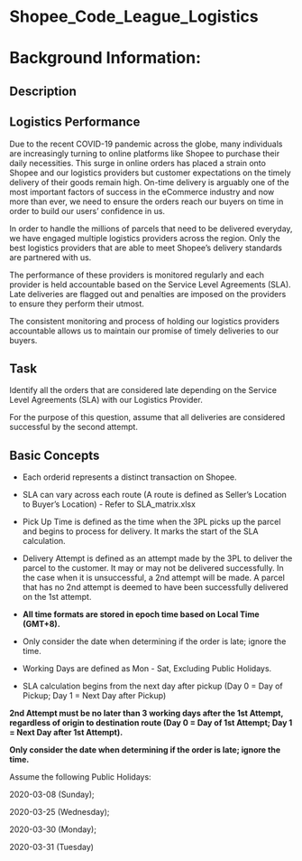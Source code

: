 
# Shopee_Code_League_Logistics

# Background Information:

## Description

## Logistics Performance

Due to the recent COVID-19 pandemic across the globe, many individuals are increasingly turning to online platforms like Shopee to purchase their daily necessities. This surge in online orders has placed a strain onto Shopee and our logistics providers but customer expectations on the timely delivery of their goods remain high. On-time delivery is arguably one of the most important factors of success in the eCommerce industry and now more than ever, we need to ensure the orders reach our buyers on time in order to build our users’ confidence in us.

  

In order to handle the millions of parcels that need to be delivered everyday, we have engaged multiple logistics providers across the region. Only the best logistics providers that are able to meet Shopee’s delivery standards are partnered with us.

  

The performance of these providers is monitored regularly and each provider is held accountable based on the Service Level Agreements (SLA). Late deliveries are flagged out and penalties are imposed on the providers to ensure they perform their utmost.

  

The consistent monitoring and process of holding our logistics providers accountable allows us to maintain our promise of timely deliveries to our buyers.

  

## Task

Identify all the orders that are considered late depending on the Service Level Agreements (SLA) with our Logistics Provider.

  

For the purpose of this question, assume that all deliveries are considered successful by the second attempt.

  

## Basic Concepts

- Each orderid represents a distinct transaction on Shopee.

- SLA can vary across each route (A route is defined as Seller’s Location to Buyer’s Location) - Refer to SLA_matrix.xlsx

- Pick Up Time is defined as the time when the 3PL picks up the parcel and begins to process for delivery. It marks the start of the SLA calculation.

- Delivery Attempt is defined as an attempt made by the 3PL to deliver the parcel to the customer. It may or may not be delivered successfully. In the case when it is unsuccessful, a 2nd attempt will be made. A parcel that has no 2nd attempt is deemed to have been successfully delivered on the 1st attempt.

-  **All time formats are stored in epoch time based on Local Time (GMT+8).**

- Only consider the date when determining if the order is late; ignore the time.

- Working Days are defined as Mon - Sat, Excluding Public Holidays.

- SLA calculation begins from the next day after pickup (Day 0 = Day of Pickup; Day 1 = Next Day after Pickup)

  

**2nd Attempt must be no later than 3 working days after the 1st Attempt, regardless of origin to destination route (Day 0 = Day of 1st Attempt; Day 1 = Next Day after 1st Attempt).**

  

**Only consider the date when determining if the order is late; ignore the time.**

  

Assume the following Public Holidays:

  

2020-03-08 (Sunday);

2020-03-25 (Wednesday);

2020-03-30 (Monday);

2020-03-31 (Tuesday)
